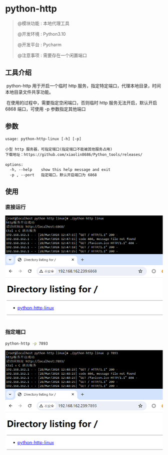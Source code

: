 
# python-http

>@模块功能 : 本地代理工具
>
>@开发环境 : Python3.10
>
>@开发平台 : Pycharm
>
>@注意事项 : 需要存在一个闲置端口

## 工具介绍

​	python-http 用于开启一个临时 http 服务，指定特定端口，代理本地目录，时间本地目录文件共享功能。

​	在使用的过程中，需要指定空闲端口，否则临时 http 服务无法开启，默认开启 6868 端口，可使用 -p 参数指定其他端口

## 参数

~~~
usage: python-http-linux [-h] [-p]

小型 http 服务器，可指定端口(指定端口不能被其他服务占用)
下载地址：https://github.com/xiaolin8686/Python_tools/releases/

options:
  -h, --help    show this help message and exit
  -p , --port   指定端口，默认开启端口为 6868
~~~

## 使用

### 直接运行

![image-20240328124749701](图片文件/image-20240328124749701.png)

### 指定端口

~~~bash
python-http -p 7893
~~~

![image-20240328124845342](图片文件/image-20240328124845342.png)

